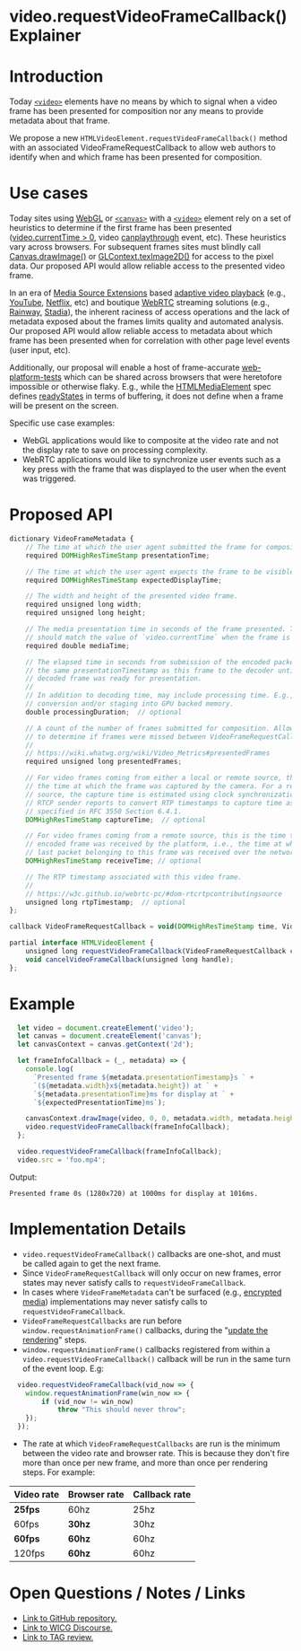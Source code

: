# video.requestVideoFrameCallback() Explainer

# Introduction
Today [`<video>`](https://developer.mozilla.org/en-US/docs/Web/API/HTMLVideoElement) elements have no means by which to signal when a video frame has been presented for composition nor any means to provide metadata about that frame.

We propose a new `HTMLVideoElement.requestVideoFrameCallback()` method with an associated VideoFrameRequestCallback to allow web authors to identify when and which frame has been presented for composition.


# Use cases

Today sites using [WebGL](https://developer.mozilla.org/en-US/docs/Web/API/WebGL_API) or [`<canvas>`](https://developer.mozilla.org/en-US/docs/Web/API/Canvas_API) with a [`<video>`](https://developer.mozilla.org/en-US/docs/Web/API/HTMLVideoElement) element rely on a set of heuristics to determine if the first frame has been presented ([video.currentTime > 0](https://developer.mozilla.org/en-US/docs/Web/API/HTMLMediaElement/currentTime), video [canplaythrough](https://developer.mozilla.org/en-US/docs/Web/API/HTMLMediaElement/canplaythrough_event) event, etc). These heuristics vary across browsers. For subsequent frames sites must blindly call [Canvas.drawImage()](https://developer.mozilla.org/en-US/docs/Web/API/CanvasRenderingContext2D/drawImage) or [GLContext.texImage2D()](https://developer.mozilla.org/en-US/docs/Web/API/WebGLRenderingContext/texImage2D) for access to the pixel data. Our proposed API would allow reliable access to the presented video frame.

In an era of [Media Source Extensions](https://developer.mozilla.org/en-US/docs/Web/API/Media_Source_Extensions_API) based [adaptive video playback](https://en.wikipedia.org/wiki/Adaptive_bitrate_streaming) (e.g., [YouTube](https://www.youtube.com/), [Netflix](https://www.netflix.com/), etc) and boutique [WebRTC](https://developer.mozilla.org/en-US/docs/Web/API/WebRTC_API) streaming solutions (e.g., [Rainway](https://rainway.com/), [Stadia](https://store.google.com/us/magazine/stadia)), the inherent raciness of access operations and the lack of metadata exposed about the frames limits quality and automated analysis. Our proposed API would allow reliable access to metadata about which frame has been presented when for correlation with other page level events (user input, etc).

Additionally, our proposal will enable a host of frame-accurate [web-platform-tests](https://github.com/web-platform-tests/wpt) which can be shared across browsers that were heretofore impossible or otherwise flaky. E.g., while the [HTMLMediaElement](https://developer.mozilla.org/en-US/docs/Web/API/HTMLMediaElement) spec defines [readyStates](https://developer.mozilla.org/en-US/docs/Web/API/HTMLMediaElement/readyState) in terms of buffering, it does not define when a frame will be present on the screen.

Specific use case examples:
* WebGL applications would like to composite at the video rate and not the display rate to save on processing complexity.
* WebRTC applications would like to synchronize user events such as a key press with the frame that was displayed to the user when the event was triggered.


# Proposed API

```Javascript
dictionary VideoFrameMetadata {
    // The time at which the user agent submitted the frame for composition.
    required DOMHighResTimeStamp presentationTime;

    // The time at which the user agent expects the frame to be visible.
    required DOMHighResTimeStamp expectedDisplayTime;

    // The width and height of the presented video frame.
    required unsigned long width;
    required unsigned long height;

    // The media presentation time in seconds of the frame presented. This
    // should match the value of `video.currentTime` when the frame is displayed.
    required double mediaTime;

    // The elapsed time in seconds from submission of the encoded packet with
    // the same presentationTimestamp as this frame to the decoder until the
    // decoded frame was ready for presentation.
    //
    // In addition to decoding time, may include processing time. E.g., YUV
    // conversion and/or staging into GPU backed memory.
    double processingDuration;  // optional

    // A count of the number of frames submitted for composition. Allows clients
    // to determine if frames were missed between VideoFrameRequestCallbacks.
    //
    // https://wiki.whatwg.org/wiki/Video_Metrics#presentedFrames
    required unsigned long presentedFrames;

    // For video frames coming from either a local or remote source, this is
    // the time at which the frame was captured by the camera. For a remote
    // source, the capture time is estimated using clock synchronization and
    // RTCP sender reports to convert RTP timestamps to capture time as
    // specified in RFC 3550 Section 6.4.1.
    DOMHighResTimeStamp captureTime;  // optional

    // For video frames coming from a remote source, this is the time the
    // encoded frame was received by the platform, i.e., the time at which the
    // last packet belonging to this frame was received over the network.
    DOMHighResTimeStamp receiveTime; // optional

    // The RTP timestamp associated with this video frame.
    //
    // https://w3c.github.io/webrtc-pc/#dom-rtcrtpcontributingsource
    unsigned long rtpTimestamp;  // optional
};

callback VideoFrameRequestCallback = void(DOMHighResTimeStamp time, VideoFrameMetadata);

partial interface HTMLVideoElement {
    unsigned long requestVideoFrameCallback(VideoFrameRequestCallback callback);
    void cancelVideoFrameCallback(unsigned long handle);
};
```


# Example

```Javascript
  let video = document.createElement('video');
  let canvas = document.createElement('canvas');
  let canvasContext = canvas.getContext('2d');

  let frameInfoCallback = (_, metadata) => {
    console.log(
      `Presented frame ${metadata.presentationTimestamp}s ` +
      `(${metadata.width}x${metadata.height}) at ` +
      `${metadata.presentationTime}ms for display at ` +
      `${expectedPresentationTime}ms`);

    canvasContext.drawImage(video, 0, 0, metadata.width, metadata.height);
    video.requestVideoFrameCallback(frameInfoCallback);
  };

  video.requestVideoFrameCallback(frameInfoCallback);
  video.src = 'foo.mp4';
```

Output:
```Text
Presented frame 0s (1280x720) at 1000ms for display at 1016ms.
```


# Implementation Details
* `video.requestVideoFrameCallback()` callbacks are one-shot, and must be called again to get the next frame.
* Since `VideoFrameRequestCallback` will only occur on new frames, error states may never satisfy calls to `requestVideoFrameCallback`.
* In cases where `VideoFrameMetadata` can't be surfaced (e.g., [encrypted media](https://w3c.github.io/encrypted-media/#media-element-restrictions)) implementations may never satisfy calls to `requestVideoFrameCallback`.
* `VideoFrameRequestCallbacks` are run before `window.requestAnimationFrame()` callbacks, during the "[update the rendering](https://html.spec.whatwg.org/multipage/webappapis.html#update-the-rendering)" steps.
* `window.requestAnimationFrame()` callbacks registered from within a `video.requestVideoFrameCallback()` callback will be run in the same turn of the event loop. E.g:
```Javascript
  video.requestVideoFrameCallback(vid_now => {
    window.requestAnimationFrame(win_now => {
        if (vid_now != win_now)
            throw "This should never throw";
    });
  });
```
* The rate at which `VideoFrameRequestCallbacks` are run is the minimum between the video rate and
browser rate. This is because they don't fire more than once per new frame, and more than once per
rendering steps. For example:

| Video rate | Browser rate | Callback rate |
|---|---|---|
| **25fps** | 60hz | 25hz |
| 60fps | **30hz** | 30hz |
| **60fps** | **60hz** | 60hz |
| 120fps | **60hz** | 60hz |


# Open Questions / Notes / Links
* [Link to GitHub repository.](https://github.com/WICG/video-raf)
* [Link to WICG Discourse.](https://discourse.wicg.io/t/proposal-video-requestanimationframe/3691)
* [Link to TAG review.](https://github.com/w3ctag/design-reviews/issues/429)
